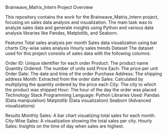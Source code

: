 Brainwave_Matrix_Intern
Project Overview

This repository contains the work for the Brainwave_Matrix_Intern project, focusing on sales data analysis and visualization. The main task was to analyze sales data and generate insights using Python and various data analysis libraries like Pandas, Matplotlib, and Seaborn.

Features
Total sales analysis per month
Sales data visualization using bar charts
City-wise sales analysis
Hourly sales trends
Dataset
The dataset used for this project consists of sales data with the following columns:

Order ID: Unique identifier for each order
Product: The product name
Quantity Ordered: The number of units sold
Price Each: The price per unit
Order Date: The date and time of the order
Purchase Address: The shipping address
Month: Extracted from the order date
Sales: Calculated by multiplying the quantity ordered by the price each
City: The city to which the product was shipped
Hour: The hour of the day the order was placed
Technology Stack
Programming Language: Python
Libraries Used:
Pandas (Data manipulation)
Matplotlib (Data visualization)
Seaborn (Advanced visualizations)

Results
Monthly Sales: A bar chart visualizing total sales for each month.
City-Wise Sales: A visualization showing the total sales per city.
Hourly Sales: Insights on the time of day when sales are highest.
